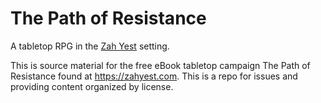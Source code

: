 # The Path of Resistance
A tabletop RPG in the [Zah Yest](https://zahyest.com) setting.

This is source material for the free eBook tabletop campaign The Path of Resistance found at https://zahyest.com. This is a repo for issues and providing content organized by license.
